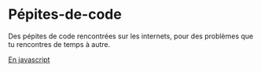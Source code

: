 # Pépites-de-code
Des pépites de code rencontrées sur les internets, pour des problèmes que tu rencontres de temps à autre.

[En javascript](javascript.md)

